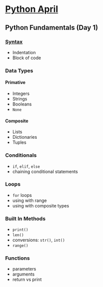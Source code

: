 # [Python April](https://www.tylermaxwell.co/python_april)

## Python Fundamentals (Day 1)

### [Syntax](https://www.tylermaxwell.co/python_april/lectures/day01#syntax)
- Indentation
- Block of code
### Data Types
#### Primative  
- Integers
- Strings
- Booleans
- `None`
#### Composite
- Lists
- Dictionaries
- Tuples
### Conditionals
- `if`, `elif`, `else`
- chaining conditional statements
### Loops
- `for` loops
- using with range
- using with composite types
### Built In Methods
- `print()`
- `len()`
- conversions: `str()`, `int()`
- `range()`
### Functions
- parameters
- arguments
- return vs print
